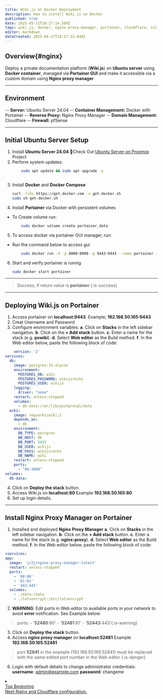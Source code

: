 ```yaml
---
title: Wiki.js on Docker Deployment
description: How to install Wiki.js on Docker
published: true
date: 2025-05-11T18:27:14.569Z
tags: wiki.js, docker, nginx-proxy-manager, portainer, cloudflare, ssl, token
editor: markdown
dateCreated: 2025-04-27T18:57:33.840Z
---
```


## Overview{#nginx}
Deploy a private documentation platform (**Wiki.js**) on **Ubuntu server** using **Docker container**, managed via **Portainer GUI** and make it accessible via a custom domain using **Nginx proxy manager**

---

## Environment
-- **Server:** Ubuntu Server 24.04
-- **Container Management:** Docker with Portainer
-- **Reverse Proxy:** Nginx Proxy Manager
-- **Domain Management:** Cloudflare
-- **Firewall:** pfSense

---

## Initial Ubuntu Server Setup
1. Install **Ubuntu Server 24.04**
  📌Check Out <a href = "/proxmox">Ubuntu Server on Proxmox</a> Project
2. Perform system updates:
	```bash
  		sudo apt update && sudo apt upgrade -y
      
3. Install **Docker** and **Docker Compose**
	```bash
	curl -fsSL https://get.docker.com -o get-docker.sh
	sudo sh get-docker.sh
4. Install **Portainer** via Docker with persistent volumes
-	To Create volume run:
	```bash
 		sudo docker volume create portainer_data
    
5.	To access docker via portainer GUI manager, run:
-	Run the command below to access gui
	```bash
		sudo docker run -d -p 8000:8000 -p 9443:9443 --name portainer --restart=always -v /var/run/docker.sock:/var/run/docker.sock -v portainer_data:/data portainer/portainer-ce:latest

6.	Start and verify portainer is runnig
	```bash
  	sudo docker start portainer
---
> Success, if return value is **portainer** 
{.is-success}
---

## Deploying Wiki.js on Portainer
1. Access portainer on **localhost:9443**.  Example; **192.168.50.165:9443**
2. Creat Username and Password
3. Configure environment variables:
	**a**. Click on **Stacks** in the left sidebar navigation.
	**b**. Click on the **+ Add stack** button.
	**c**. Enter a name for the stack (e.g. **pswiki**).
	**d**. Select **Web editor** as the Build method.
	**f**. In the Web editor below, paste the following block of code:
```yml
	version: '2'
services:
  db:
    image: postgres:15-alpine
    environment:
      POSTGRES_DB: wiki
      POSTGRES_PASSWORD: wikijsrocks
      POSTGRES_USER: wikijs
    logging:
      driver: "none"
    restart: unless-stopped
    volumes:
      - db-data:/var/lib/postgresql/data
  wiki:
    image: requarks/wiki:2
    depends_on:
      - db
    environment:
      DB_TYPE: postgres
      DB_HOST: db
      DB_PORT: 5432
      DB_USER: wikijs
      DB_PASS: wikijsrocks
      DB_NAME: wiki
    restart: unless-stopped
    ports:
      - "80:3000"
volumes:
  db-data:
 ```
4. Click on **Deploy the stack** button.
5. Access Wiki.js on **localhost:80** Example **192.168.50.165:80**
6. Set up login details.

---

## Install Nginx Proxy Manager on Portainer
1. Installed and deployed **Nginx Proxy Manager**
  **a**. Click on **Stacks** in the left sidebar navigation.
	**b**. Click on the **+ Add stack** button.
	**c**. Enter a name for the stack (e.g. **nginx-proxy**).
	**d**. Select **Web editor** as the Build method.
	**f**. In the Web editor below, paste the following block of code:
  ```yml
  >services:
  app:
    image: 'jc21/nginx-proxy-manager:latest'
    restart: unless-stopped
    ports:
      - '80:80'
      - '81:81'
      - '443:443'
    volumes:
      - ./data:/data
      - ./letsencrypt:/etc/letsencrypt
   ```
  2. **WARNING**: Edit ports in Web editor to available ports in your network to avoid **error** notification. See Example below:
  >ports:
      - '**52480**:80'
      - '**52481**:81'
      - '**52443**:443'{.is-warning}
3. Click on **Deploy the stack** button.
4. Access **nginx proxy manager** on **localhost:52481** Example **192.168.50.165:52481**
> port **52841** in the example (192.168.50.165:52841) must be replaced with the same edited port number in the Web editor
{.is-danger}

6. Login with default details to change administrator credentials:
   **username**: admin@example.com
   **password**: changeme

<li class="config-item">
  <div class="navigation">
    <div class="nav-back">
      <a href="#nginx" class="back">Top 
        <span class="label">Beginning</span>
      </a>
    </div>
    <span class="divider"></span>
    <div class="nav-next">
      <a href="/wiki/nginx" class="next">Next
      <span class="label">Nginx and Cloudflare configuration.</span>
      </a>
    </div>
  </div>
</li>